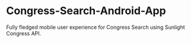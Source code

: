 # Congress-Search-Android-App
Fully fledged mobile user experience for Congress Search using Sunlight Congress API. 
